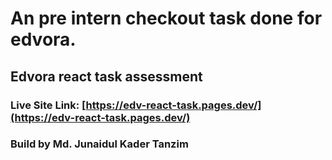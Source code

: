 # An pre intern checkout task done for edvora.

## Edvora react task assessment

### Live Site Link: [https://edv-react-task.pages.dev/](https://edv-react-task.pages.dev/)

### Build by Md. Junaidul Kader Tanzim

